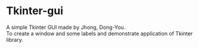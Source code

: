 # Tkinter-gui
A simple Tkinter GUI made by Jhong, Dong-You.  
To create a window and some labels and demonstrate application of Tkinter library.

